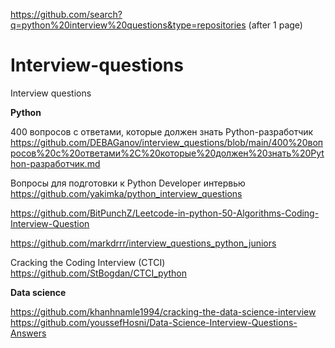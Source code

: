 https://github.com/search?q=python%20interview%20questions&type=repositories (after 1 page)

# Interview-questions
Interview questions

**Python**

400 вопросов с ответами, которые должен знать Python-разработчик
https://github.com/DEBAGanov/interview_questions/blob/main/400%20вопросов%20с%20ответами%2C%20которые%20должен%20знать%20Python-разработчик.md

Вопросы для подготовки к Python Developer интервью
https://github.com/yakimka/python_interview_questions

https://github.com/BitPunchZ/Leetcode-in-python-50-Algorithms-Coding-Interview-Question

https://github.com/markdrrr/interview_questions_python_juniors

Cracking the Coding Interview (CTCI)
https://github.com/StBogdan/CTCI_python



**Data science**

https://github.com/khanhnamle1994/cracking-the-data-science-interview
https://github.com/youssefHosni/Data-Science-Interview-Questions-Answers
